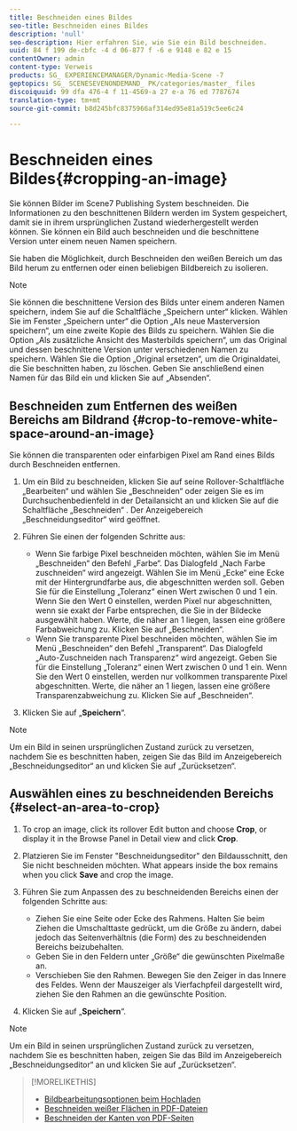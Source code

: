 ```yaml
---
title: Beschneiden eines Bildes
seo-title: Beschneiden eines Bildes
description: 'null'
seo-description: Hier erfahren Sie, wie Sie ein Bild beschneiden.
uuid: 84 f 199 de-cbfc -4 d 06-877 f -6 e 9148 e 82 e 15
contentOwner: admin
content-type: Verweis
products: SG_ EXPERIENCEMANAGER/Dynamic-Media-Scene -7
geptopics: SG_ SCENESEVENONDEMAND_ PK/categories/master_ files
discoiquuid: 99 dfa 476-4 f 11-4569-a 27 e-a 76 ed 7787674
translation-type: tm+mt
source-git-commit: b8d245bfc8375966af314ed95e81a519c5ee6c24

---
```



# Beschneiden eines Bildes{#cropping-an-image}

Sie können Bilder im Scene7 Publishing System beschneiden. Die Informationen zu den beschnittenen Bildern werden im System gespeichert, damit sie in ihrem ursprünglichen Zustand wiederhergestellt werden können. Sie können ein Bild auch beschneiden und die beschnittene Version unter einem neuen Namen speichern.

Sie haben die Möglichkeit, durch Beschneiden den weißen Bereich um das Bild herum zu entfernen oder einen beliebigen Bildbereich zu isolieren.

>[!NOTE]
>
>Sie können die beschnittene Version des Bilds unter einem anderen Namen speichern, indem Sie auf die Schaltfläche „Speichern unter“ klicken. Wählen Sie im Fenster „Speichern unter“ die Option „Als neue Masterversion speichern“, um eine zweite Kopie des Bilds zu speichern. Wählen Sie die Option „Als zusätzliche Ansicht des Masterbilds speichern“, um das Original und dessen beschnittene Version unter verschiedenen Namen zu speichern. Wählen Sie die Option „Original ersetzen“, um die Originaldatei, die Sie beschnitten haben, zu löschen. Geben Sie anschließend einen Namen für das Bild ein und klicken Sie auf „Absenden“.

## Beschneiden zum Entfernen des weißen Bereichs am Bildrand {#crop-to-remove-white-space-around-an-image}

Sie können die transparenten oder einfarbigen Pixel am Rand eines Bilds durch Beschneiden entfernen.

1. Um ein Bild zu beschneiden, klicken Sie auf seine Rollover-Schaltfläche „Bearbeiten“ und wählen Sie „Beschneiden“ oder zeigen Sie es im Durchsuchenbedienfeld in der Detailansicht an und klicken Sie auf die Schaltfläche „Beschneiden“ . Der Anzeigebereich „Beschneidungseditor“ wird geöffnet.
1. Führen Sie einen der folgenden Schritte aus:

   * Wenn Sie farbige Pixel beschneiden möchten, wählen Sie im Menü „Beschneiden“ den Befehl „Farbe“. Das Dialogfeld „Nach Farbe zuschneiden“ wird angezeigt. Wählen Sie im Menü „Ecke“ eine Ecke mit der Hintergrundfarbe aus, die abgeschnitten werden soll. Geben Sie für die Einstellung „Toleranz“ einen Wert zwischen 0 und 1 ein. Wenn Sie den Wert 0 einstellen, werden Pixel nur abgeschnitten, wenn sie exakt der Farbe entsprechen, die Sie in der Bildecke ausgewählt haben. Werte, die näher an 1 liegen, lassen eine größere Farbabweichung zu. Klicken Sie auf „Beschneiden“.
   * Wenn Sie transparente Pixel beschneiden möchten, wählen Sie im Menü „Beschneiden“ den Befehl „Transparent“. Das Dialogfeld „Auto-Zuschneiden nach Transparenz“ wird angezeigt. Geben Sie für die Einstellung „Toleranz“ einen Wert zwischen 0 und 1 ein. Wenn Sie den Wert 0 einstellen, werden nur vollkommen transparente Pixel abgeschnitten. Werte, die näher an 1 liegen, lassen eine größere Transparenzabweichung zu. Klicken Sie auf „Beschneiden“.

1. Klicken Sie auf „**Speichern**“.

>[!NOTE]
>
>Um ein Bild in seinen ursprünglichen Zustand zurück zu versetzen, nachdem Sie es beschnitten haben, zeigen Sie das Bild im Anzeigebereich „Beschneidungseditor“ an und klicken Sie auf „Zurücksetzen“.

## Auswählen eines zu beschneidenden Bereichs {#select-an-area-to-crop}

1. To crop an image, click its rollover Edit button and choose **Crop**, or display it in the Browse Panel in Detail view and click **Crop**.

1. Platzieren Sie im Fenster "Beschneidungseditor" den Bildausschnitt, den Sie nicht beschneiden möchten. What appears inside the box remains when you click **Save** and crop the image.
1. Führen Sie zum Anpassen des zu beschneidenden Bereichs einen der folgenden Schritte aus:

   * Ziehen Sie eine Seite oder Ecke des Rahmens. Halten Sie beim Ziehen die Umschalttaste gedrückt, um die Größe zu ändern, dabei jedoch das Seitenverhältnis (die Form) des zu beschneidenden Bereichs beizubehalten.
   * Geben Sie in den Feldern unter „Größe“ die gewünschten Pixelmaße an.
   * Verschieben Sie den Rahmen. Bewegen Sie den Zeiger in das Innere des Feldes. Wenn der Mauszeiger als Vierfachpfeil dargestellt wird, ziehen Sie den Rahmen an die gewünschte Position.

1. Klicken Sie auf „**Speichern**“.

>[!NOTE]
>
>Um ein Bild in seinen ursprünglichen Zustand zurück zu versetzen, nachdem Sie es beschnitten haben, zeigen Sie das Bild im Anzeigebereich „Beschneidungseditor“ an und klicken Sie auf „Zurücksetzen“.

>[!MORELIKETHIS]
>
>* [Bildbearbeitungsoptionen beim Hochladen](image-editing-options-upload.md#image-editing-options-at-upload)
>* [Beschneiden weißer Flächen in PDF-Dateien](pdfs.md#cropping_white_space_from_a_pdf_file)
>* [Beschneiden der Kanten von PDF-Seiten](pdfs.md#cropping_from_the_sides_of_pdf_pages)

